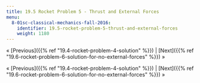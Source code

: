```yaml
---
title: 19.5 Rocket Problem 5 - Thrust and External Forces
menu:
  8-01sc-classical-mechanics-fall-2016:
    identifier: 19.5-rocket-problem-5-thrust-and-external-forces
    weight: 1180
---
```

« [Previous]({{% ref "19.4-rocket-problem-4-solution" %}}) | [Next]({{% ref "19.6-rocket-problem-6-solution-for-no-external-forces" %}}) »

« [Previous]({{% ref "19.4-rocket-problem-4-solution" %}}) | [Next]({{% ref "19.6-rocket-problem-6-solution-for-no-external-forces" %}}) »